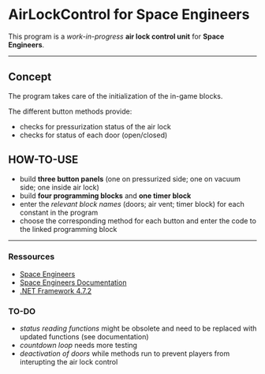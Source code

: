 # AirLockControl for Space Engineers

This program is a *work-in-progress* **air lock control unit** for **Space Engineers**.


---


## Concept

The program takes care of the initialization of the in-game blocks.

The different button methods provide: 
- checks for pressurization status of the air lock
- checks for status of each door (open/closed)


## HOW-TO-USE

- build **three button panels** (one on pressurized side; one on vacuum side; one inside air lock)
- build **four programming blocks** and **one timer block**
- enter the *relevant block names* (doors; air vent; timer block) for each constant in the program
- choose the corresponding method for each button and enter the code to the linked programming block


---


### Ressources

- [Space Engineers](https://www.spaceengineersgame.com)
- [Space Engineers Documentation](https://www.spaceengineerswiki.com/Programming_Guide)
- [.NET Framework 4.7.2](https://dotnet.microsoft.com/en-us/download/dotnet-framework/net472)


### TO-DO

- *status reading functions* might be obsolete and need to be replaced with updated functions (see documentation)
- *countdown loop* needs more testing
- *deactivation of doors* while methods run to prevent players from interupting the air lock control